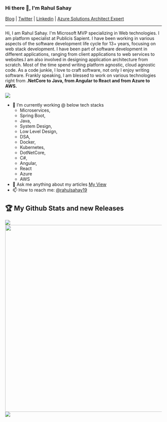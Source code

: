 ### Hi there 👋, I'm Rahul Sahay

[Blog](https://myview.rahulnivi.net) |
[Twitter](https://twitter.com/rahulsahay19) |
[Linkedin](https://www.linkedin.com/in/rahulsahay19) |
[Azure Solutions Architect Expert](https://www.youracclaim.com/badges/3a83125b-8ed1-46b7-9e03-d584a960c5be/embedded) 

---

Hi, I am Rahul Sahay. I'm Microsoft MVP specializing in Web technologies.  I am platform specialist at Publicis Sapient. I have been working in various aspects of the software development life cycle for 13+ years, focusing on web stack development. I have been part of software development in different applications, ranging from client applications to web services to websites.I am also involved in designing application architecture from scratch. Most of the time spend writing platform agnostic, cloud agnostic code.  As a code junkie, I love to craft software, not only I enjoy writing software. Frankly speaking, I am blessed to work on various technologies right from **.NetCore to Java, from Angular to React and from Azure to AWS.**

![](https://komarev.com/ghpvc/?username=rahulsahay19&label=PROFILE+VIEWS)

- 🔭 I’m currently working @ below tech stacks
	- Microservices,
	- Spring Boot,
	- Java,
	- System Design,
	- Low Level Design,
	- DSA,
	- Docker,
	- Kubernetes,
	- DotNetCore,
	- C#,
	- Angular,
	- React
	- Azure
	- AWS
- 💬 Ask me anything about my articles [My View](https://myview.rahulnivi.net/)
- 📫 How to reach me: [@rahulsahay19](https://twitter.com/rahulsahay19)

## :trophy: My Github Stats and new Releases

<a href="https://readme-stats-cfgj2cxdy.vercel.app/api?username=rahulsahay19&count_private=true&show_icons=true&theme=cobalt">
  <img  align="left" src="https://readme-stats-cfgj2cxdy.vercel.app/api?username=rahulsahay19&count_private=true&show_icons=true&theme=cobalt" />
</a> 

<a href="https://www.udemy.com/course/docker-for-net-and-angular-developers/?couponCode=4AB0D94B3C8A008854A4">
  <img width="600" height="600"  align="left" src="https://user-images.githubusercontent.com/3886381/91086120-1320e200-e66c-11ea-982d-d75f11f4f482.png" />
</a>
 
<a href="https://www.amazon.com/Microsoft-Architect-Technologies-Companion-Hands/dp/1484261992/ref=sr_1_14?dchild=1&keywords=rahul+sahay&qid=1597946906&sr=8-14">
  <img  align="left" src="https://images-na.ssl-images-amazon.com/images/I/51Loq96J2dL._SX348_BO1,204,203,200_.jpg" />
</a>

